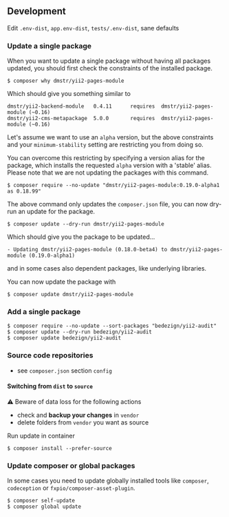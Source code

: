 ## Development

Edit `.env-dist`, `app.env-dist`, `tests/.env-dist`, sane defaults


### Update a single package

When you want to update a single package without having all packages updated, you should first check the constraints of the installed package.

	$ composer why dmstr/yii2-pages-module                            

Which should give you something similar to

```
dmstr/yii2-backend-module   0.4.11      requires  dmstr/yii2-pages-module (~0.16)                    
dmstr/yii2-cms-metapackage  5.0.0       requires  dmstr/yii2-pages-module (~0.16)                    
```

Let's assume we want to use an `alpha` version, but the above constraints and your `minimum-stability` setting are restricting you from doing so.

You can overcome this restricting by specifying a version alias for the package, which installs the requested `alpha` version with a 'stable' alias. Please note that we are not updating the packages with this command.

	$ composer require --no-update "dmstr/yii2-pages-module:0.19.0-alpha1 as 0.18.99"

The above command only updates the `composer.json` file, you can now dry-run an update for the package.
	
	$ composer update --dry-run dmstr/yii2-pages-module

Which should give you the package to be updated...

	- Updating dmstr/yii2-pages-module (0.18.0-beta4) to dmstr/yii2-pages-module (0.19.0-alpha1)

 and in some cases also dependent packages, like underlying libraries.
 
You can now update the package with
	
	$ composer update dmstr/yii2-pages-module


### Add a single package

	$ composer require --no-update --sort-packages "bedezign/yii2-audit"
	$ composer update --dry-run bedezign/yii2-audit
	$ composer update bedezign/yii2-audit


### Source code repositories

- see `composer.json` section `config`

#### Switching from `dist` to `source`

:warning: Beware of data loss for the following actions

- check and **backup your changes** in `vendor`
- delete folders from `vendor` you want as source

Run update in container

	$ composer install --prefer-source

	
### Update composer or global packages

In some cases you need to update globally installed tools like `composer`, `codeception` or `fxpio/composer-asset-plugin`.

    $ composer self-update
    $ composer global update
